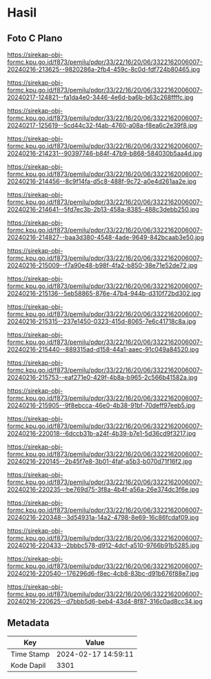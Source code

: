 # Hasil

## Foto C Plano

https://sirekap-obj-formc.kpu.go.id/f873/pemilu/pdpr/33/22/16/20/06/3322162006007-20240216-213625--9820286a-2fb4-459c-8c0d-fdf724b80465.jpg

https://sirekap-obj-formc.kpu.go.id/f873/pemilu/pdpr/33/22/16/20/06/3322162006007-20240217-124821--fa1da4e0-3446-4e6d-ba6b-b63c268ffffc.jpg

https://sirekap-obj-formc.kpu.go.id/f873/pemilu/pdpr/33/22/16/20/06/3322162006007-20240217-125619--5cd44c32-f4ab-4760-a08a-f8ea6c2e39f8.jpg

https://sirekap-obj-formc.kpu.go.id/f873/pemilu/pdpr/33/22/16/20/06/3322162006007-20240216-214231--90397746-b84f-47b9-b868-584030b5aa4d.jpg

https://sirekap-obj-formc.kpu.go.id/f873/pemilu/pdpr/33/22/16/20/06/3322162006007-20240216-214456--8c9f14fa-d5c8-488f-9c72-a0e4d261aa2e.jpg

https://sirekap-obj-formc.kpu.go.id/f873/pemilu/pdpr/33/22/16/20/06/3322162006007-20240216-214641--5fd7ec3b-2b13-458a-8385-488c3debb250.jpg

https://sirekap-obj-formc.kpu.go.id/f873/pemilu/pdpr/33/22/16/20/06/3322162006007-20240216-214827--baa3d380-4548-4ade-9649-842bcaab3e50.jpg

https://sirekap-obj-formc.kpu.go.id/f873/pemilu/pdpr/33/22/16/20/06/3322162006007-20240216-215009--f7a90e48-b98f-4fa2-b850-38e71e52de72.jpg

https://sirekap-obj-formc.kpu.go.id/f873/pemilu/pdpr/33/22/16/20/06/3322162006007-20240216-215136--5eb58865-876e-47b4-944b-d310f72bd302.jpg

https://sirekap-obj-formc.kpu.go.id/f873/pemilu/pdpr/33/22/16/20/06/3322162006007-20240216-215315--237e1450-0323-415d-8065-7e6c41718c8a.jpg

https://sirekap-obj-formc.kpu.go.id/f873/pemilu/pdpr/33/22/16/20/06/3322162006007-20240216-215440--889315ad-d158-44a1-aaec-91c049a84520.jpg

https://sirekap-obj-formc.kpu.go.id/f873/pemilu/pdpr/33/22/16/20/06/3322162006007-20240216-215753--eaf271e0-429f-4b8a-b965-2c566b41582a.jpg

https://sirekap-obj-formc.kpu.go.id/f873/pemilu/pdpr/33/22/16/20/06/3322162006007-20240216-215905--9f8ebcca-46e0-4b38-91bf-70deff97eeb5.jpg

https://sirekap-obj-formc.kpu.go.id/f873/pemilu/pdpr/33/22/16/20/06/3322162006007-20240216-220018--6dccb31b-a24f-4b39-b7e1-5d36cd9f3217.jpg

https://sirekap-obj-formc.kpu.go.id/f873/pemilu/pdpr/33/22/16/20/06/3322162006007-20240216-220145--2b45f7e8-3b01-4faf-a5b3-b070d71f16f2.jpg

https://sirekap-obj-formc.kpu.go.id/f873/pemilu/pdpr/33/22/16/20/06/3322162006007-20240216-220235--be769d75-3f8a-4b4f-a56a-26e374dc3f6e.jpg

https://sirekap-obj-formc.kpu.go.id/f873/pemilu/pdpr/33/22/16/20/06/3322162006007-20240216-220348--3d54931a-14a2-4798-8e69-16c86fcdaf09.jpg

https://sirekap-obj-formc.kpu.go.id/f873/pemilu/pdpr/33/22/16/20/06/3322162006007-20240216-220433--2bbbc578-d912-4dcf-a510-9766b91b5285.jpg

https://sirekap-obj-formc.kpu.go.id/f873/pemilu/pdpr/33/22/16/20/06/3322162006007-20240216-220540--176296d6-f8ec-4cb8-83bc-d91b676f88e7.jpg

https://sirekap-obj-formc.kpu.go.id/f873/pemilu/pdpr/33/22/16/20/06/3322162006007-20240216-220625--d7bbb5d6-beb4-43d4-8f87-316c0ad8cc34.jpg


## Metadata

| Key        | Value               |
| ---------- | ------------------- |
| Time Stamp | 2024-02-17 14:59:11 |
| Kode Dapil | 3301                |



